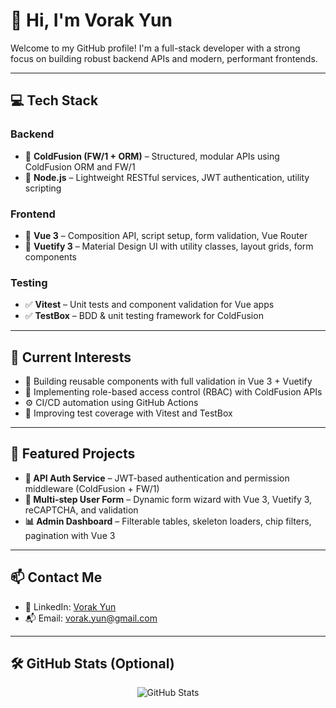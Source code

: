 # 👋 Hi, I'm Vorak Yun

Welcome to my GitHub profile! I'm a full-stack developer with a strong focus on building robust backend APIs and modern, performant frontends.

---

## 💻 Tech Stack

### Backend
- 🔹 **ColdFusion (FW/1 + ORM)** – Structured, modular APIs using ColdFusion ORM and FW/1
- 🔹 **Node.js** – Lightweight RESTful services, JWT authentication, utility scripting

### Frontend
- 🔸 **Vue 3** – Composition API, script setup, form validation, Vue Router
- 🔸 **Vuetify 3** – Material Design UI with utility classes, layout grids, form components

### Testing
- ✅ **Vitest** – Unit tests and component validation for Vue apps
- ✅ **TestBox** – BDD & unit testing framework for ColdFusion

---

## 🧰 Current Interests

- 🧩 Building reusable components with full validation in Vue 3 + Vuetify
- 🔐 Implementing role-based access control (RBAC) with ColdFusion APIs
- ⚙️ CI/CD automation using GitHub Actions
- 🧪 Improving test coverage with Vitest and TestBox

---

## 📂 Featured Projects

- **🔐 API Auth Service** – JWT-based authentication and permission middleware (ColdFusion + FW/1)
- **📱 Multi-step User Form** – Dynamic form wizard with Vue 3, Vuetify 3, reCAPTCHA, and validation
- **📊 Admin Dashboard** – Filterable tables, skeleton loaders, chip filters, pagination with Vue 3

---

## 📫 Contact Me

- 💼 LinkedIn: [Vorak Yun](https://www.linkedin.com/in/vorak-yun)  
- 📬 Email: [vorak.yun@gmail.com](vorak.yun@gmail.com)

---

## 🛠 GitHub Stats (Optional)

<p align="center">
  <img src="https://github-readme-stats.vercel.app/api?username=pter&show_icons=true&theme=radical" alt="GitHub Stats" />
</p>

